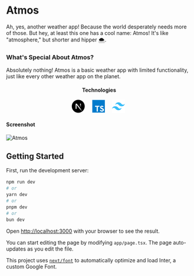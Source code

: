 # Atmos
Ah, yes, another weather app! Because the world desperately needs more of those. But hey, at least this one has a cool name: Atmos! It's like "atmosphere," but shorter and hipper 🌨️. 

### What's Special About Atmos?

Absolutely nothing! Atmos is a basic weather app with limited functionality, just like every other weather app on the planet.

<div align=center>
  
#### Technologies
  <div display=flex>
    <img src="https://github.com/devicons/devicon/blob/master/icons/nextjs/nextjs-original.svg" title="Next.js" alt="Next.js" width="35" height="35"/>&nbsp&nbsp&nbsp&nbsp;
    <img src="https://github.com/devicons/devicon/blob/master/icons/typescript/typescript-plain.svg" title="TypeScript" alt="TypeScript" width="35" height="35"/>&nbsp&nbsp&nbsp&nbsp;
    <img src="https://github.com/devicons/devicon/blob/master/icons/tailwindcss/tailwindcss-original.svg" title="Tailwind" alt="Tailwind" width="35" height="35"/>&nbsp;
  </div>
</div>


#### Screenshot

![Atmos](https://github.com/rizxn00/Atmos/assets/96716880/1e6f5677-7da0-4a62-a08a-cce104abe003)




## Getting Started

First, run the development server:

```bash
npm run dev
# or
yarn dev
# or
pnpm dev
# or
bun dev
```

Open [http://localhost:3000](http://localhost:3000) with your browser to see the result.

You can start editing the page by modifying `app/page.tsx`. The page auto-updates as you edit the file.

This project uses [`next/font`](https://nextjs.org/docs/basic-features/font-optimization) to automatically optimize and load Inter, a custom Google Font.
